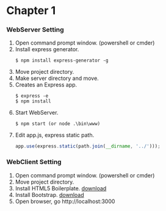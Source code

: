 # Chapter 1

### WebServer Setting

1. Open command prompt window. (powershell or cmder)
2. Install express generator.
    ```
    $ npm install express-generator -g
    ``` 
3. Move project directory.
4. Make server directory and move.
5. Creates an Express app.
     ```
    $ express -e
    $ npm install
    ```    
6. Start WebServer.
     ```
    $ npm start (or node .\bin\www)
    ```    
7. Edit app.js, express static path.
     ```javascript
    app.use(express.static(path.join(__dirname, '../')));
    ```

 
### WebClient Setting

1. Open command prompt window. (powershell or cmder)
2. Move project directory.
3. Install HTML5 Boilerplate. [download](https://html5boilerplate.com/)
4. Install Bootstrap. [download](http://getbootstrap.com/)
5. Open browser, go http://localhost:3000
